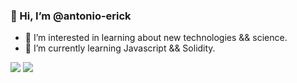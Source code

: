 ### 👋 Hi, I’m @antonio-erick
- 👀 I’m interested in learning about new technologies && science.
- 🌱 I’m currently learning Javascript && Solidity.


![](https://github.com/antonio-erick/github-stats/blob/master/generated/overview.svg)
![](https://github.com/antonio-erick/github-stats/blob/master/generated/languages.svg)
